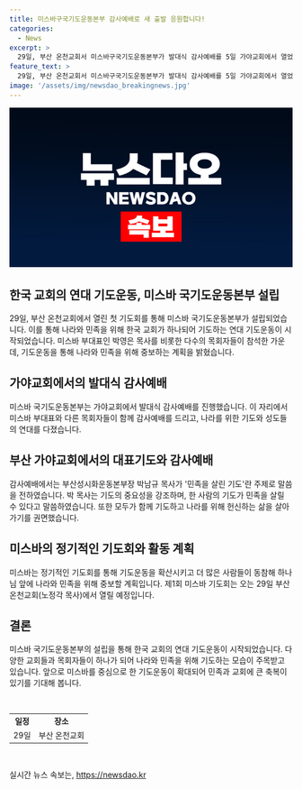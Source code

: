 ```yaml
---
title: 미스바구국기도운동본부 감사예배로 새 출발 응원합니다!
categories:
  - News
excerpt: >
  29일, 부산 온천교회서 미스바구국기도운동본부가 발대식 감사예배를 5일 가야교회에서 열었다. 박 목사는 민족을 살릴 기도의 중요성을 강조하며 하나님의 축복을 빌었다. 교계 지도자들과 참석자들은 기도운동을 통해 대한민국에 축복을 기대하며 모두가 한마음으로 기도에 동참하자고 결의했다. 미스바는 정기적인 기도회를 통해 기도운동을 확산시키고 더 많은 사람들이 동참해 나라와 민족을 위해 중보할 계획이다.
feature_text: >
  29일, 부산 온천교회서 미스바구국기도운동본부가 발대식 감사예배를 5일 가야교회에서 열었다. 박 목사는 민족을 살릴 기도의 중요성을 강조하며 하나님의 축복을 빌었다. 교계 지도자들과 참석자들은 기도운동을 통해 대한민국에 축복을 기대하며 모두가 한마음으로 기도에 동참하자고 결의했다. 미스바는 정기적인 기도회를 통해 기도운동을 확산시키고 더 많은 사람들이 동참해 나라와 민족을 위해 중보할 계획이다.
image: '/assets/img/newsdao_breakingnews.jpg'
---
```


<p><img src="/assets/img/newsdao_breakingnews.jpg" alt="flaretime 속보" /></p>

<h2 data-ke-size="size26">한국 교회의 연대 기도운동, 미스바 국기도운동본부 설립</h2>

<p data-ke-size="size16">29일, 부산 온천교회에서 열린 첫 기도회를 통해 미스바 국기도운동본부가 설립되었습니다. 이를 통해 나라와 민족을 위해 한국 교회가 하나되어 기도하는 연대 기도운동이 시작되었습니다. 미스바 부대표인 박영은 목사를 비롯한 다수의 목회자들이 참석한 가운데, 기도운동을 통해 나라와 민족을 위해 중보하는 계획을 밝혔습니다.</p>

<h2 data-ke-size="size26">가야교회에서의 발대식 감사예배</h2>

<p data-ke-size="size16">미스바 국기도운동본부는 가야교회에서 발대식 감사예배를 진행했습니다. 이 자리에서 미스바 부대표와 다른 목회자들이 함께 감사예배를 드리고, 나라를 위한 기도와 성도들의 연대를 다졌습니다.</p>

<h2 data-ke-size="size26">부산 가야교회에서의 대표기도와 감사예배</h2>

<p data-ke-size="size16">감사예배에서는 부산성시화운동본부장 박남규 목사가 '민족을 살린 기도'란 주제로 말씀을 전하였습니다. 박 목사는 기도의 중요성을 강조하며, 한 사람의 기도가 민족을 살릴 수 있다고 말씀하였습니다. 또한 모두가 함께 기도하고 나라를 위해 헌신하는 삶을 살아가기를 권면했습니다.</p>

<h2 data-ke-size="size26">미스바의 정기적인 기도회와 활동 계획</h2>

<p data-ke-size="size16">미스바는 정기적인 기도회를 통해 기도운동을 확산시키고 더 많은 사람들이 동참해 하나님 앞에 나라와 민족을 위해 중보할 계획입니다. 제1회 미스바 기도회는 오는 29일 부산 온천교회(노정각 목사)에서 열릴 예정입니다.</p>

<h2 data-ke-size="size26">결론</h2>

<p data-ke-size="size16">미스바 국기도운동본부의 설립을 통해 한국 교회의 연대 기도운동이 시작되었습니다. 다양한 교회들과 목회자들이 하나가 되어 나라와 민족을 위해 기도하는 모습이 주목받고 있습니다. 앞으로 미스바를 중심으로 한 기도운동이 확대되어 민족과 교회에 큰 축복이 있기를 기대해 봅니다.</p>

<p data-ke-size="size16">&nbsp;</p>

<table>
<tbody>
<tr>
<td style="text-align: center; height: 17px;"><b>일정</b></td>
<td style="text-align: center; height: 17px;"><b>장소</b></td>
</tr>
<tr>
<td style="text-align: center; height: 17px;">29일</td>
<td style="text-align: center; height: 17px;">부산 온천교회</td>
</tr>
</tbody>
</table>

<p data-ke-size="size16">&nbsp;</p>
실시간 뉴스 속보는, <a href="https://newsdao.kr" rel="dofollow">https://newsdao.kr</a>


